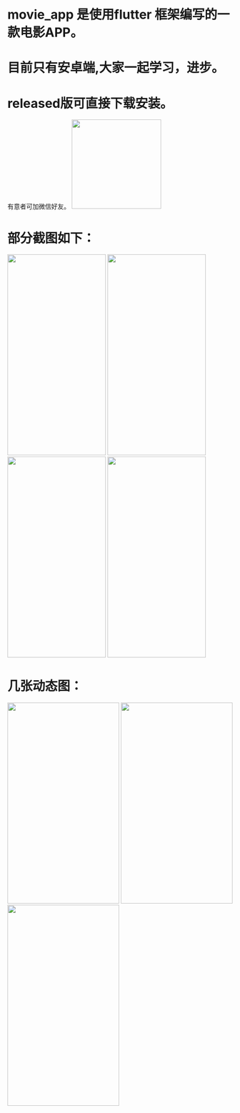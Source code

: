 movie_app 是使用flutter 框架编写的一款电影APP。
====
目前只有安卓端,大家一起学习，进步。
====
released版可直接下载安装。
====
有意者可加微信好友。
<img src="https://user-images.githubusercontent.com/39298158/109496799-1a69f200-7acc-11eb-8099-0fa00ec51ddd.png" width="200" height="200"/>

部分截图如下：
====
<p float="left">
<img src="https://user-images.githubusercontent.com/39298158/109458069-0fe13580-7a97-11eb-8247-2894f26beb39.jpg" width="220" height="450"/>
  
<img src="https://user-images.githubusercontent.com/39298158/109458083-166fad00-7a97-11eb-8f0b-dbf87bd19b70.jpg" width="220" height="450"/>

<img src="https://user-images.githubusercontent.com/39298158/109458089-196a9d80-7a97-11eb-86c2-732b62301a54.jpg" width="220" height="450"/>

<img src="https://user-images.githubusercontent.com/39298158/109458094-1b346100-7a97-11eb-8147-8496ef81e8d1.jpg" width="220" height="450"/>
</p>

几张动态图：
====
<p float="left">
<img src="https://user-images.githubusercontent.com/39298158/109494253-995d2b80-7ac8-11eb-8008-531bb96284b0.gif" width="250" height="450"/>
<img src="https://user-images.githubusercontent.com/39298158/109494705-34560580-7ac9-11eb-8ae4-01ee7cbfc32b.gif" width="250" height="450"/>
<img src="https://user-images.githubusercontent.com/39298158/109495273-01604180-7aca-11eb-8edd-8dade00e78b2.gif" width="250" height="450"/>
</p>

